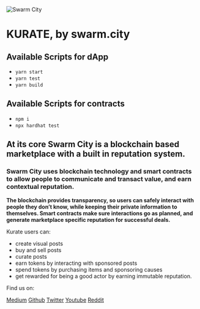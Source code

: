 ![Swarm City](https://github.com/swarmcity/sc-boardwalk-production/blob/master/images/icons/icon-48x48.png?raw=true 'Swarm City')

# KURATE, by swarm.city

## Available Scripts for dApp

- `yarn start`
- `yarn test`
- `yarn build`

## Available Scripts for contracts

- `npm i`
- `npx hardhat test`

## At its core Swarm City is a blockchain based marketplace with a built in reputation system.

### Swarm City uses blockchain technology and smart contracts to allow people to communicate and transact value, and earn contextual reputation.

**The blockchain provides transparency, so users can safely interact with people they don’t know, while keeping their private information to themselves. Smart contracts make sure interactions go as planned, and generate marketplace specific reputation for successful deals.**

Kurate users can:

- create visual posts
- buy and sell posts
- curate posts
- earn tokens by interacting with sponsored posts
- spend tokens by purchasing items and sponsoring causes
- get rewarded for being a good actor by earning immutable reputation.

Find us on:

[Medium](https://medium.com/swarm-city-times)
[Github](https://github.com/swarmcity)
[Twitter](https://twitter.com/swarmcitydapp)
[Youtube](https://www.youtube.com/channel/UCsHBWn_ytZ3xdMbTyYe5Ifg)
[Reddit](https://www.reddit.com/r/SwarmCity/)
